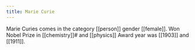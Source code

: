 ```yaml
---
title: Marie Curie
---
```


Marie Curies comes in the category [[person]] gender [[female]].
Won Nobel Prize in [[chemistry]]# and [[physics]]
Award year was [[1903]] and [[1911]].
